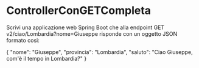 # ControllerConGETCompleta
Scrivi una applicazione web Spring Boot che alla endpoint GET v2/ciao/Lombardia?nome=Giuseppe risponde con un oggetto JSON formato cosi:

{
    "nome": "Giuseppe",
    "provincia": "Lombardia",
    "saluto": "Ciao Giuseppe, com'è il tempo in Lombardia?"
}
